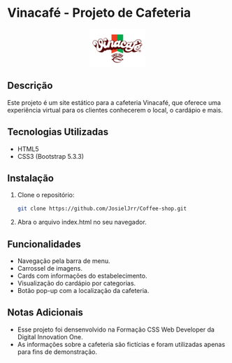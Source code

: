# Vinacafé - Projeto de Cafeteria

<p align="center">
<img src="assets/images/logo.png" alt="Logo da cafetira VinaCafé" width="25%" align="center" />
</p>

## Descrição
Este projeto é um site estático para a cafeteria Vinacafé, que oferece uma experiência virtual para os clientes conhecerem o local, o cardápio e mais.

## Tecnologias Utilizadas
- HTML5
- CSS3 (Bootstrap 5.3.3)

## Instalação
1. Clone o repositório:
   ```bash
   git clone https://github.com/JosielJrr/Coffee-shop.git
2. Abra o arquivo index.html no seu navegador.

## Funcionalidades
- Navegação pela barra de menu.
- Carrossel de imagens.
- Cards com informações do estabelecimento.
- Visualização do cardápio por categorias.
- Botão pop-up com a localização da cafeteria.

## Notas Adicionais
- Esse projeto foi densenvolvido na Formação CSS Web Developer da Digital Innovation One.
- As informações sobre a cafeteria são fictícias e foram utilizadas apenas para fins de demonstração.
